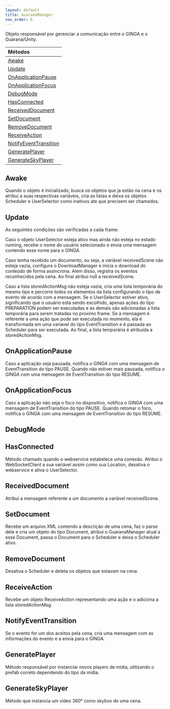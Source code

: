```yaml
---
layout: default
title: GuaranaManager
nav_order: 6
---
```


Objeto responsável por gerenciar a comunicação entre o GINGA e o Guarana/Unity.

| Métodos       |
|:-------------|
| [Awake](#Awake)| 
| [Update](#Update)| 
| [OnApplicationPause](#OnApplicationPause)| 
| [OnApplicationFocus](#OnApplicationFocus)| 
| [DebugMode](#DebugMode)| 
| [HasConnected](#HasConnected)| 
| [ReceivedDocument](#ReceivedDocument)| 
| [SetDocument](#SetDocument)| 
| [RemoveDocument](#RemoveDocument)| 
| [ReceiveAction](#ReceiveAction)| 
| [NotifyEventTransition](#NotifyEventTransition)| 
| [GeneratePlayer](#GeneratePlayer)| 
| [GenerateSkyPlayer](#GenerateSkyPlayer)| 


## Awake
Quando o objeto é inicializado, busca os objetos que ja estão na cena e os atribui a suas respectivas variáveis, cria as listas e deixa os objetos Scheduler e UserSelector como inativos ate que precisem ser chamados.
## Update
As seguintes condições são verificadas a cada frame:

Caso o objeto UserSelector esteja ativo mas ainda não esteja no estado running, recebe o nome do usuário selecionado e envia uma mensagem contendo esse nome para o GINGA.

Caso tenha recebido um documento, ou seja, a variável receivedScene não esteja vazia, configura o DownloadManager e inicia o download do conteúdo de forma assíncrona. Alem disso, registra os eventos reconhecidos pela cena. Ao final atribui null a receivedScene.

Caso a lista storedActionMsg não esteja vazia, cria uma lista temporária do mesmo tipo e percorre todos os elementos da lista configurando o tipo de evento de acordo com a mensagem. Se o UserSelector estiver ativo, significando que o usuário esta sendo escolhido, apenas ações do tipo PREPARATION podem ser executadas e as demais são adicionadas a lista temporária para serem tratadas no proximo frame. Se a mensagem é referente a uma ação que pode ser executada no momento, ela é transformada em uma variavel do tipo EventTransition e é passada ao Scheduler para ser executada. Ao final, a lista temporária é atribuida a storedActionMsg.


## OnApplicationPause
Caso a aplicação seja pausada, notifica o GINGA com uma mensagem de EventTransition do tipo PAUSE. Quando não estiver mais pausada, notifica o GINGA com uma mensagem de EventTransition do tipo RESUME.
## OnApplicationFocus
Caso a aplicação não seja o foco no dispositivo, notifica o GINGA com uma mensagem de EventTransition do tipo PAUSE. Quando retomar o foco, notifica o GINGA com uma mensagem de EventTransition do tipo RESUME.
## DebugMode
## HasConnected
Método chamado quando o webservice estabelece uma conexão. Atribui o WebSocketClient a sua variável assim como sua Location, desativa o webservice e ativa o UserSelector.
## ReceivedDocument
Atribui a mensagem referente a um documento a variável receivedScene.
## SetDocument
Recebe um arquivo XML contendo a descrição de uma cena, faz o parse dele e cria um objeto do tipo Document, atribui o GuaranaManager atual a esse Document, passa o Document para o Scheduler e deixa o Scheduler ativo.
## RemoveDocument
Desativa o Scheduler e deleta os objetos que estavam na cena.
## ReceiveAction
Recebe um objeto ReceiveAction representando uma ação e o adiciona a lista storedActionMsg.
## NotifyEventTransition
Se o evento for um dos aceitos pela cena, cria uma mensagem com as informações do evento e a envia para o GINGA.
## GeneratePlayer
Método responsável por instanciar novos players de mídia, utilizando o prefab correto dependendo do tipo da mídia.
## GenerateSkyPlayer
Método que instancia um vídeo 360° como skybox de uma cena.